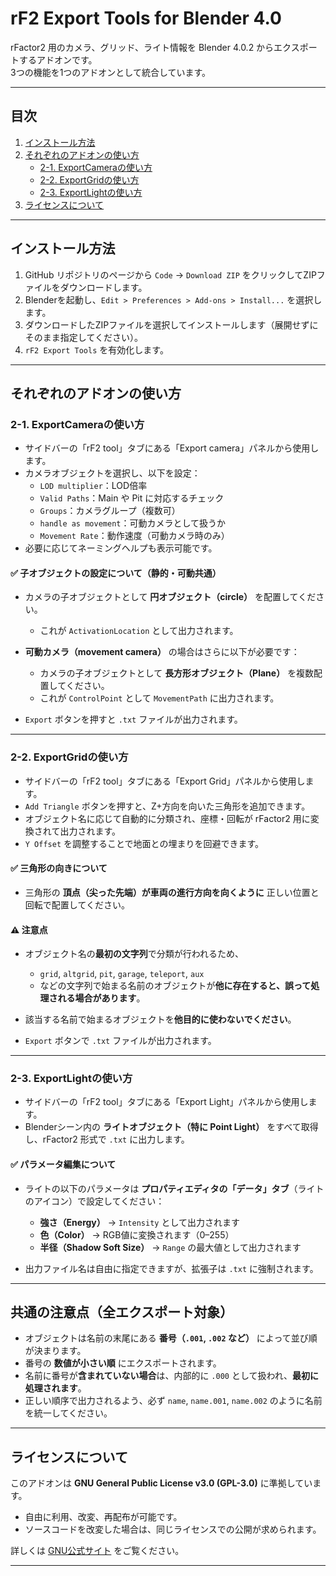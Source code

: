 # rF2 Export Tools for Blender 4.0

rFactor2 用のカメラ、グリッド、ライト情報を Blender 4.0.2 からエクスポートするアドオンです。  
3つの機能を1つのアドオンとして統合しています。

---

## 目次

1. [インストール方法](#インストール方法)  
2. [それぞれのアドオンの使い方](#それぞれのアドオンの使い方)  
   - [2-1. ExportCameraの使い方](#2-1-exportcameraの使い方)  
   - [2-2. ExportGridの使い方](#2-2-exportgridの使い方)  
   - [2-3. ExportLightの使い方](#2-3-exportlightの使い方)  
3. [ライセンスについて](#ライセンスについて)  

---

## インストール方法

1. GitHub リポジトリのページから `Code` → `Download ZIP` をクリックしてZIPファイルをダウンロードします。  
2. Blenderを起動し、`Edit > Preferences > Add-ons > Install...` を選択します。  
3. ダウンロードしたZIPファイルを選択してインストールします（展開せずにそのまま指定してください）。  
4. `rF2 Export Tools` を有効化します。

---

## それぞれのアドオンの使い方

### 2-1. ExportCameraの使い方

- サイドバーの「rF2 tool」タブにある「Export camera」パネルから使用します。
- カメラオブジェクトを選択し、以下を設定：
  - `LOD multiplier`：LOD倍率
  - `Valid Paths`：Main や Pit に対応するチェック
  - `Groups`：カメラグループ（複数可）
  - `handle as movement`：可動カメラとして扱うか
  - `Movement Rate`：動作速度（可動カメラ時のみ）
- 必要に応じてネーミングヘルプも表示可能です。

#### ✅ 子オブジェクトの設定について（静的・可動共通）

- カメラの子オブジェクトとして **円オブジェクト（circle）** を配置してください。
  - これが `ActivationLocation` として出力されます。
- **可動カメラ（movement camera）** の場合はさらに以下が必要です：
  - カメラの子オブジェクトとして **長方形オブジェクト（Plane）** を複数配置してください。
  - これが `ControlPoint` として `MovementPath` に出力されます。

- `Export` ボタンを押すと `.txt` ファイルが出力されます。

---

### 2-2. ExportGridの使い方

- サイドバーの「rF2 tool」タブにある「Export Grid」パネルから使用します。
- `Add Triangle` ボタンを押すと、Z+方向を向いた三角形を追加できます。
- オブジェクト名に応じて自動的に分類され、座標・回転が rFactor2 用に変換されて出力されます。
- `Y Offset` を調整することで地面との埋まりを回避できます。

#### ✅ 三角形の向きについて

- 三角形の **頂点（尖った先端）が車両の進行方向を向くように** 正しい位置と回転で配置してください。

#### ⚠️ 注意点

- オブジェクト名の**最初の文字列**で分類が行われるため、
  - `grid`, `altgrid`, `pit`, `garage`, `teleport`, `aux`
  - などの文字列で始まる名前のオブジェクトが**他に存在すると、誤って処理される場合があります**。
- 該当する名前で始まるオブジェクトを**他目的に使わないでください**。

- `Export` ボタンで `.txt` ファイルが出力されます。

---

### 2-3. ExportLightの使い方

- サイドバーの「rF2 tool」タブにある「Export Light」パネルから使用します。
- Blenderシーン内の **ライトオブジェクト（特に Point Light）** をすべて取得し、rFactor2 形式で `.txt` に出力します。

#### ✅ パラメータ編集について

- ライトの以下のパラメータは **プロパティエディタの「データ」タブ**（ライトのアイコン）で設定してください：
  - **強さ（Energy）** → `Intensity` として出力されます
  - **色（Color）** → RGB値に変換されます（0–255）
  - **半径（Shadow Soft Size）** → `Range` の最大値として出力されます

- 出力ファイル名は自由に指定できますが、拡張子は `.txt` に強制されます。

---

## 共通の注意点（全エクスポート対象）

- オブジェクトは名前の末尾にある **番号（`.001`, `.002` など）** によって並び順が決まります。
- 番号の **数値が小さい順** にエクスポートされます。
- 名前に番号が**含まれていない場合**は、内部的に `.000` として扱われ、**最初に処理されます**。
- 正しい順序で出力されるよう、必ず `name`, `name.001`, `name.002` のように名前を統一してください。

---

## ライセンスについて

このアドオンは **GNU General Public License v3.0 (GPL-3.0)** に準拠しています。

- 自由に利用、改変、再配布が可能です。
- ソースコードを改変した場合は、同じライセンスでの公開が求められます。

詳しくは [GNU公式サイト](https://www.gnu.org/licenses/gpl-3.0.html) をご覧ください。

---

